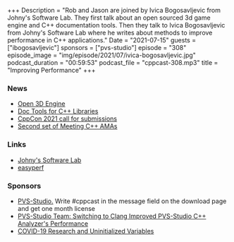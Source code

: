 +++
Description = "Rob and Jason are joined by Ivica Bogosavljevic from Johny's Software Lab. They first talk about an open sourced 3d game engine and C++ documentation tools. Then they talk to Ivica Bogosavljevic from Johny's Software Lab where he writes about methods to improve performance in C++ applications."
Date = "2021-07-15"
guests = ["ibogosavljevic"]
sponsors = ["pvs-studio"]
episode = "308"
episode_image = "img/episode/2021/07/ivica-bogosavljevic.jpg"
podcast_duration = "00:59:53"
podcast_file = "cppcast-308.mp3"
title = "Improving Performance"
+++

### News ###

 - [Open 3D Engine](https://github.com/o3de/o3de)
 - [Doc Tools for C++ Libraries](https://sixtyfps.io/blog/documentation-tools-for-cpp-libraries.html)
 - [CppCon 2021 call for submissions](https://cppcon.org/cppcon-2021-call-for-submissions/)
 - [Second set of Meeting C++ AMAs](https://www.meetingcpp.com/meetingcpp/news/items/Announcing-the-second-set-of-AMAs-for-2021.html)

### Links ###

 - [Johny's Software Lab](https://johnysswlab.com/)
 - [easyperf](https://easyperf.net/)

### Sponsors ###

- [PVS-Studio.](https://www.viva64.com/pvs-download-cppcast-t) Write #cppcast in the message field on the download page and get one month license
- [PVS-Studio Team: Switching to Clang Improved PVS-Studio C++ Analyzer's Performance](https://pvs-studio.com/clang)
- [COVID-19 Research and Uninitialized Variables](https://www.viva64.com/covid-19)
